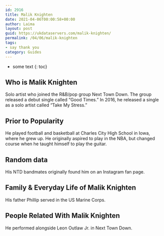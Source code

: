 ```yaml
---
id: 2916
title: Malik Knighten
date: 2021-04-06T00:00:58+00:00
author: Laima
layout: post
guid: https://ukdataservers.com/malik-knighten/
permalink: /04/06/malik-knighten
tags:
- say thank you
category: Guides
---
```


* some text
{: toc}


## Who is Malik Knighten
                  
                  
                  
Solo artist who joined the R&B/pop group Next Town Down. The group released a debut single called &#8220;Good Times.&#8221; In 2016, he released a single as a solo artist called &#8220;Take My Stress.&#8221;  
                  
              
            
              
            
                
                
                
## Prior to Popularity
                  
                  
                  
He played football and basketball at Charles City High School in Iowa, where he grew up. He originally aspired to play in the NBA, but changed course when he taught himself to play the guitar.  
                  
              
            
              
            
                
                
                
## Random data
                  
                  
                  
His NTD bandmates originally found him on an Instagram fan page. 
                  
              
            
              
            
                
                
                
## Family & Everyday Life of Malik Knighten
                  
                  
                  
His father Phillip served in the US Marine Corps. 
                  
              
            
              
            
                
                
                
## People Related With Malik Knighten
                  
                  
                  
He performed alongside Leon Outlaw Jr. in Next Town Down. 
                  
              
            
              
            
                
              
            
              
              
            
            
              
            
          
          
          